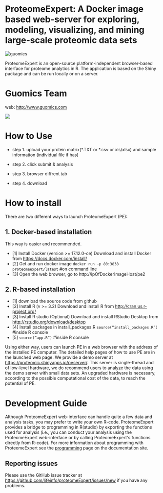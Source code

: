 # ProteomeExpert: A Docker image based web-server for exploring, modeling, visualizing, and mining large-scale proteomic data sets
![guomics](http://www.guomics.com/assets/img/home/home3.jpg)

ProteomeExpert is an open-source platform-independent browser-based interface for proteome analytics in R. 
The application is based on the Shiny package and can be run locally or on a server. 

# Guomics Team

web: http://www.guomics.com


![](http://19241930.s21i.faiusr.com/2/ABUIABACGAAg9qrY5wUo4JuMgAYw3BE4sQc.jpg)



# How to Use

* step 1. upload your protein matrix(*.TXT or *.csv or xls/xlsx) and sample information (individual file if has)

* step 2. click submit & analysis

* step 3. browser diffrent tab

* step 4. download 


# How to install

There are two different ways to launch ProteomeExpert (PE):
## 1. Docker-based installation
This way is easier and recommended.
* [1]	Install Docker (version >= 17.12.0-ce)
Download and install Docker from https://docs.docker.com/install/
* [2]	Get and run docker image
`docker run -p 80:3838 proteomeexpert/latest` #on command line
* [3]	Open the web browser, go to http://ipOfDockerImageHost/pe2

## 2. R-based installation
* [1]	download the source code from github
* [2]	Install R (v >= 3.2)
Download and install R from http://cran.us.r-project.org/
* [3]	Install R studio (Optional)
Download and install RStudio Desktop from http://rstudio.org/download/desktop
* [4]	Install packages in install_packages.R
`source(“install_packages.R”)` #inside R console
* [5]	`source(“app.R”)` #inside R console

Using either way, users can launch PE in a web browser with the address of the installed PE computer. The detailed help pages of how to use PE are in the launched web page. We provide a demo server at https://proteomic.shinyapps.io/peserver/. This server is single-thread and of low-level hardware, we do recommend users to analyze the data using the demo server with small data sets. An upgraded hardware is necessary, according to the possible computational cost of the data, to reach the potential of PE.


# Development Guide

Although ProteomeExpert web-interface can handle quite a few data and analysis tasks, you may prefer to write your own R-code. ProteomeExpert provides a bridge to programming in R(studio) by exporting the functions used for analysis (i.e., you can conduct your analysis using the ProteomeExpert web-interface or by calling ProteomeExpert's functions directly from R-code). For more information about programming with ProteomeExpert see the [programming](https://github.com/lifeinfo/proteomeExpert) page on the documentation site.

## Reporting issues

Please use the GitHub issue tracker at https://github.com/lifeinfo/proteomeExpert/issues/new if you have any problems.

